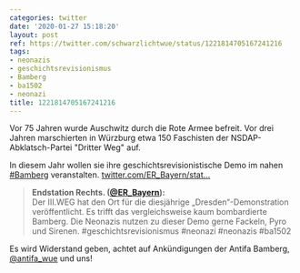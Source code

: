 ```yaml
---
categories: twitter
date: '2020-01-27 15:18:20'
layout: post
ref: https://twitter.com/schwarzlichtwue/status/1221814705167241216
tags:
- neonazis
- geschichtsrevisionismus
- Bamberg
- ba1502
- neonazi
title: 1221814705167241216
---
```

Vor 75 Jahren wurde Auschwitz durch die Rote Armee befreit. Vor drei Jahren marschierten in Würzburg etwa 150 Faschisten der NSDAP-Abklatsch-Partei "Dritter Weg" auf.



In diesem Jahr wollen sie ihre geschichtsrevisionistische Demo im nahen [#Bamberg](/t/bamberg) veranstalten. [twitter.com/ER_Bayern/stat…](https://twitter.com/ER_Bayern/status/1221745044006281216) 
> <b>Endstation Rechts. ([@ER_Bayern](https://twitter.com/ER_Bayern)):</b>  
>Der III.WEG hat den Ort für die diesjährige „Dresden“-Demonstration veröffentlicht. Es trifft das vergleichsweise kaum bombardierte Bamberg. Die Neonazis nutzen zu dieser Demo gerne Fackeln, Pyro und Sirenen. #geschichtsrevisionismus #neonazi #neonazis #ba1502    


Es wird Widerstand geben, achtet auf Ankündigungen der Antifa Bamberg, [@antifa_wue](https://twitter.com/antifa_wue) und uns! 